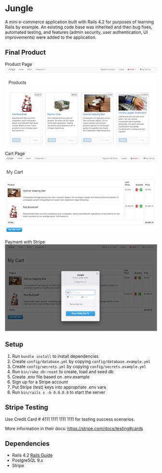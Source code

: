 # Jungle

A mini e-commerce application built with Rails 4.2 for purposes of learning Rails by example. An existing code base was inherited and then bug fixes, automated testing, and features (admin security, user authentication, UI improvements) were added to the application.

## Final Product

Product Page
!["Product Page"](https://github.com/kvsuen/jungle-rails/raw/master/docs/Products.PNG)

Cart Page
!["Cart Page"](https://github.com/kvsuen/jungle-rails/raw/master/docs/Cart.PNG)

Payment with Stripe
!["Payment"](https://github.com/kvsuen/jungle-rails/raw/master/docs/Payment.PNG)

## Setup

1. Run `bundle install` to install dependencies
2. Create `config/database.yml` by copying `config/database.example.yml`
3. Create `config/secrets.yml` by copying `config/secrets.example.yml`
4. Run `bin/rake db:reset` to create, load and seed db
5. Create .env file based on .env.example
6. Sign up for a Stripe account
7. Put Stripe (test) keys into appropriate .env vars
8. Run `bin/rails s -b 0.0.0.0` to start the server

## Stripe Testing

Use Credit Card # 4111 1111 1111 1111 for testing success scenarios.

More information in their docs: <https://stripe.com/docs/testing#cards>

## Dependencies

* Rails 4.2 [Rails Guide](http://guides.rubyonrails.org/v4.2/)
* PostgreSQL 9.x
* Stripe
